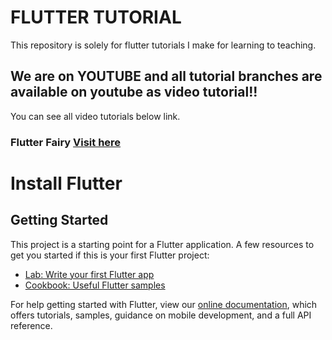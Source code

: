 # FLUTTER TUTORIAL

This repository is solely for flutter tutorials I make for learning to teaching. 
## We are on YOUTUBE and all tutorial branches are available on youtube as video tutorial!!
You can see all video tutorials below link.
### Flutter Fairy [Visit here](https://www.youtube.com/channel/UC1fuQBjVLSqwk-PgdeeMAyQ)


# Install Flutter
## Getting Started

This project is a starting point for a Flutter application.
A few resources to get you started if this is your first Flutter project:
- [Lab: Write your first Flutter app](https://flutter.dev/docs/get-started/codelab)
- [Cookbook: Useful Flutter samples](https://flutter.dev/docs/cookbook)

For help getting started with Flutter, view our
[online documentation](https://flutter.dev/docs), which offers tutorials,
samples, guidance on mobile development, and a full API reference.
